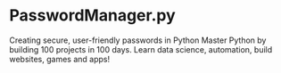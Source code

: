 # PasswordManager.py
Creating secure, user-friendly passwords in Python
Master Python by building 100 projects in 100 days. Learn data science, automation, build websites, games and apps!
